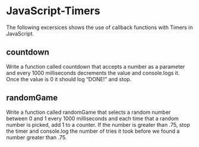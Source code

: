 # JavaScript-Timers
The following excersices shows the use of callback functions with Timers in JavaScript.



## countdown

Write a function called countdown that accepts a number as a parameter and every 1000 milliseconds decrements the value and console.logs it. Once the value is 0 it should log “DONE!” and stop.


## randomGame

Write a function called randomGame that selects a random number between 0 and 1 every 1000 milliseconds and each time that a random number is picked, add 1 to a counter. If the number is greater than .75, stop the timer and console.log the number of tries it took before we found a number greater than .75.

